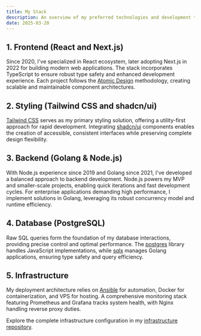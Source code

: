 ```yaml
---
title: My Stack
description: An overview of my preferred technologies and development tools
date: 2025-03-20
---
```


## 1. Frontend (React and Next.js)

Since 2020, I've specialized in React ecosystem, later adopting Next.js in 2022 for building modern web applications. The stack incorporates TypeScript to ensure robust type safety and enhanced development experience. Each project follows the [Atomic Design](https://atomicdesign.bradfrost.com/chapter-2/) methodology, creating scalable and maintainable component architectures.

## 2. Styling (Tailwind CSS and shadcn/ui)

[Tailwind CSS](https://tailwindcss.com) serves as my primary styling solution, offering a utility-first approach for rapid development. Integrating [shadcn/ui](https://ui.shadcn.com) components enables the creation of accessible, consistent interfaces while preserving complete design flexibility.

## 3. Backend (Golang & Node.js)

With Node.js experience since 2019 and Golang since 2021, I've developed a balanced approach to backend development. Node.js powers my MVP and smaller-scale projects, enabling quick iterations and fast development cycles. For enterprise applications demanding high performance, I implement solutions in Golang, leveraging its robust concurrency model and runtime efficiency.

## 4. Database (PostgreSQL)

Raw SQL queries form the foundation of my database interactions, providing precise control and optimal performance. The [postgres](https://github.com/porsager/postgres) library handles JavaScript implementations, while [sqlx](https://github.com/jmoiron/sqlx) manages Golang applications, ensuring type safety and query efficiency.

## 5. Infrastructure

My deployment architecture relies on [Ansible](https://www.ansible.com) for automation, Docker for containerization, and VPS for hosting. A comprehensive monitoring stack featuring Prometheus and Grafana tracks system health, with Nginx handling reverse proxy duties.

Explore the complete infrastructure configuration in my [infrastructure repository](https://github.com/nguyentuan1696/infra-ops).